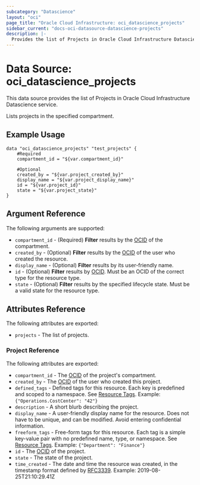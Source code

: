 ```yaml
---
subcategory: "Datascience"
layout: "oci"
page_title: "Oracle Cloud Infrastructure: oci_datascience_projects"
sidebar_current: "docs-oci-datasource-datascience-projects"
description: |-
  Provides the list of Projects in Oracle Cloud Infrastructure Datascience service
---
```


# Data Source: oci_datascience_projects
This data source provides the list of Projects in Oracle Cloud Infrastructure Datascience service.

Lists projects in the specified compartment.

## Example Usage

```hcl
data "oci_datascience_projects" "test_projects" {
	#Required
	compartment_id = "${var.compartment_id}"

	#Optional
	created_by = "${var.project_created_by}"
	display_name = "${var.project_display_name}"
	id = "${var.project_id}"
	state = "${var.project_state}"
}
```

## Argument Reference

The following arguments are supported:

* `compartment_id` - (Required) <b>Filter</b> results by the [OCID](https://docs.cloud.oracle.com/iaas/Content/API/Concepts/identifiers.htm) of the compartment.
* `created_by` - (Optional) <b>Filter</b> results by the [OCID](https://docs.cloud.oracle.com/iaas/Content/API/Concepts/identifiers.htm) of the user who created the resource.
* `display_name` - (Optional) <b>Filter</b> results by its user-friendly name.
* `id` - (Optional) <b>Filter</b> results by [OCID](https://docs.cloud.oracle.com/iaas/Content/API/Concepts/identifiers.htm). Must be an OCID of the correct type for the resource type. 
* `state` - (Optional) <b>Filter</b> results by the specified lifecycle state. Must be a valid state for the resource type. 


## Attributes Reference

The following attributes are exported:

* `projects` - The list of projects.

### Project Reference

The following attributes are exported:

* `compartment_id` - The [OCID](https://docs.cloud.oracle.com/iaas/Content/API/Concepts/identifiers.htm) of the project's compartment.
* `created_by` - The [OCID](https://docs.cloud.oracle.com/iaas/Content/API/Concepts/identifiers.htm) of the user who created this project.
* `defined_tags` - Defined tags for this resource. Each key is predefined and scoped to a namespace. See [Resource Tags](https://docs.cloud.oracle.com/iaas/Content/General/Concepts/resourcetags.htm).  Example: `{"Operations.CostCenter": "42"}` 
* `description` - A short blurb describing the project.
* `display_name` - A user-friendly display name for the resource. Does not have to be unique, and can be modified. Avoid entering confidential information.
* `freeform_tags` - Free-form tags for this resource. Each tag is a simple key-value pair with no predefined name, type, or namespace. See [Resource Tags](https://docs.cloud.oracle.com/iaas/Content/General/Concepts/resourcetags.htm). Example: `{"Department": "Finance"}` 
* `id` - The [OCID](https://docs.cloud.oracle.com/iaas/Content/API/Concepts/identifiers.htm) of the project.
* `state` - The state of the project.
* `time_created` - The date and time the resource was created, in the timestamp format defined by [RFC3339](https://tools.ietf.org/html/rfc3339).  Example: 2019-08-25T21:10:29.41Z 

